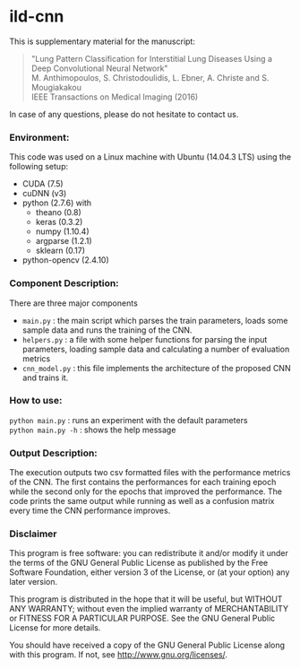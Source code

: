 # ild-cnn
This is supplementary material for the manuscript: 

>"Lung Pattern Classification for Interstitial Lung Diseases Using a Deep Convolutional Neural Network"  
M. Anthimopoulos, S. Christodoulidis, L. Ebner, A. Christe and S. Mougiakakou  
IEEE Transactions on Medical Imaging (2016)  

In case of any questions, please do not hesitate to contact us.

### Environment:
This code was used on a Linux machine with Ubuntu (14.04.3 LTS) using the following setup:  
- CUDA (7.5)
- cuDNN (v3)
- python (2.7.6) with  
  * theano (0.8)
  * keras (0.3.2)
  * numpy (1.10.4)
  * argparse (1.2.1)
  * sklearn (0.17)
- python-opencv (2.4.10)

### Component Description:
There are three major components
- `main.py`      : the main script which parses the train parameters, loads some sample data and runs the training of the CNN.
- `helpers.py`    : a file with some helper functions for parsing the input parameters, loading sample data and calculating a number of evaluation metrics
- `cnn_model.py`  : this file implements the architecture of the proposed CNN and trains it.

### How to use:
`python main.py` : runs an experiment with the default parameters  
`python main.py -h` : shows the help message

### Output Description:
The execution outputs two csv formatted files with the performance metrics of the CNN. The first contains the performances for each training epoch while the second only for the epochs that improved the performance. The code prints the same output while running as well as a confusion matrix every time the CNN performance improves.

### Disclaimer
This program is free software: you can redistribute it and/or modify
it under the terms of the GNU General Public License as published by
the Free Software Foundation, either version 3 of the License, or
(at your option) any later version.

This program is distributed in the hope that it will be useful,
but WITHOUT ANY WARRANTY; without even the implied warranty of
MERCHANTABILITY or FITNESS FOR A PARTICULAR PURPOSE.  See the
GNU General Public License for more details.

You should have received a copy of the GNU General Public License
along with this program.  If not, see <http://www.gnu.org/licenses/>.
